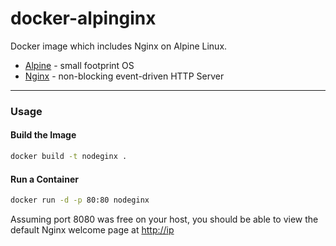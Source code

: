 # docker-alpinginx

Docker image which includes Nginx on Alpine Linux.

- [Alpine](http://www.alpinelinux.org/) - small footprint OS    
- [Nginx](https://www.nginx.com) - non-blocking event-driven HTTP Server 

---

### Usage 

#### Build the Image

```bash
docker build -t nodeginx .
```

#### Run a Container

```bash
docker run -d -p 80:80 nodeginx
```

Assuming port 8080 was free on your host, you should be able to view the default Nginx welcome page at [http://ip](http://ip) 